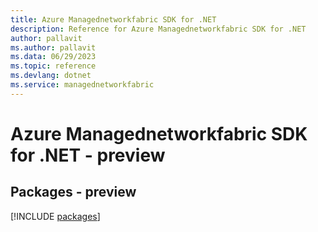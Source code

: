 ```yaml
---
title: Azure Managednetworkfabric SDK for .NET
description: Reference for Azure Managednetworkfabric SDK for .NET
author: pallavit
ms.author: pallavit
ms.data: 06/29/2023
ms.topic: reference
ms.devlang: dotnet
ms.service: managednetworkfabric
---
```

# Azure Managednetworkfabric SDK for .NET - preview
## Packages - preview
[!INCLUDE [packages](managednetworkfabric-index.md)]